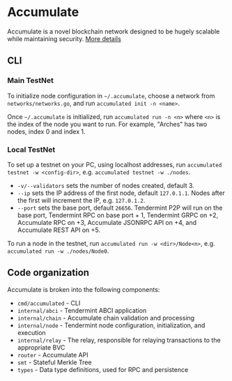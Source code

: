 # Accumulate

Accumulate is a novel blockchain network designed to be hugely scalable while
maintaining security. [More details](docs/Accumulate.md)

## CLI

### Main TestNet

To initialize node configuration in `~/.accumulate`, choose a network from
`networks/networks.go`, and run `accumulated init -n <name>`.

Once `~/.accumulate` is initialized, run `accumulated run -n <n>` where `<n>` is
the index of the node you want to run. For example, "Arches" has two nodes,
index 0 and index 1.

### Local TestNet

To set up a testnet on your PC, using localhost addresses, run `accumulated
testnet -w <config-dir>`, e.g. `accumulated testnet -w ./nodes`.

- `-v/--validators` sets the number of nodes created, default 3.
- `--ip` sets the IP address of the first node, default `127.0.1.1`. Nodes after
  the first will increment the IP, e.g. `127.0.1.2`.
- `--port` sets the base port, default `26656`. Tendermint P2P will run on the
  base port, Tendermint RPC on base port + 1, Tendermint GRPC on +2, Accumulate
  RPC on +3, Accumulate JSONRPC API on +4, and Accumulate REST API on +5.

To run a node in the testnet, run `accumulated run -w <dir>/Node<n>`, e.g.
`accumulated run -w ./nodes/Node0`.

## Code organization

Accumulate is broken into the following components:

- `cmd/accumulated` - CLI
- `internal/abci` - Tendermint ABCI application
- `internal/chain` - Accumulate chain validation and processing
- `internal/node` - Tendermint node configuration, initialization, and execution
- `internal/relay` - The relay, responsible for relaying transactions to the appropriate BVC
- `router` - Accumulate API
- `smt` - Stateful Merkle Tree
- `types` - Data type definitions, used for RPC and persistence
